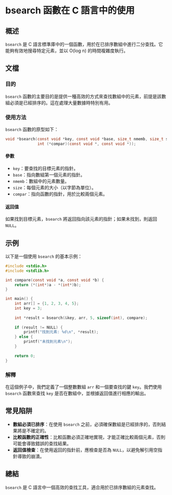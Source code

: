 <!--
Meta Description: # bsearch 函數在 C 語言中的使用 ## 概述 `bsearch` 是 C 語言標準庫中的一個函數，用於在已排序數組中進行二分查找。它能夠有效地搜尋特定元素，並以 O(log n) 的時間複雜度執行。 ## 文檔 ### 目的 `bsearch` 函數的主要目的是提供一種高效的方式來查找數...
Meta Keywords: bsearch, int, void, const, key
-->

# bsearch 函數在 C 語言中的使用

## 概述
`bsearch` 是 C 語言標準庫中的一個函數，用於在已排序數組中進行二分查找。它能夠有效地搜尋特定元素，並以 O(log n) 的時間複雜度執行。

## 文檔
### 目的
`bsearch` 函數的主要目的是提供一種高效的方式來查找數組中的元素，前提是該數組必須是已經排序的。這在處理大量數據時特別有用。

### 使用方法
`bsearch` 函數的原型如下：

```c
void *bsearch(const void *key, const void *base, size_t nmemb, size_t size,
              int (*compar)(const void *, const void *));
```

#### 參數
- `key`：要查找的目標元素的指針。
- `base`：指向數組第一個元素的指針。
- `nmemb`：數組中的元素數量。
- `size`：每個元素的大小（以字節為單位）。
- `compar`：指向函數的指針，用於比較兩個元素。

#### 返回值
如果找到目標元素，`bsearch` 將返回指向該元素的指針；如果未找到，則返回 `NULL`。

## 示例
以下是一個使用 `bsearch` 的基本示例：

```c
#include <stdio.h>
#include <stdlib.h>

int compare(const void *a, const void *b) {
    return (*(int*)a - *(int*)b);
}

int main() {
    int arr[] = {1, 2, 3, 4, 5};
    int key = 3;
    
    int *result = bsearch(&key, arr, 5, sizeof(int), compare);
    
    if (result != NULL) {
        printf("找到元素: %d\n", *result);
    } else {
        printf("未找到元素\n");
    }
    
    return 0;
}
```

### 解釋
在這個例子中，我們定義了一個整數數組 `arr` 和一個要查找的鍵 `key`。我們使用 `bsearch` 函數來查找 `key` 是否在數組中，並根據返回值進行相應的輸出。

## 常見陷阱
- **數組必須已排序**：在使用 `bsearch` 之前，必須確保數組是已經排序的，否則結果將是不確定的。
- **比較函數的正確性**：比較函數必須正確地實現，才能正確比較兩個元素，否則可能會導致錯誤的查找結果。
- **返回值檢查**：在使用返回的指針前，應檢查是否為 `NULL`，以避免解引用空指針導致的崩潰。

## 總結
`bsearch` 是 C 語言中一個高效的查找工具，適合用於已排序數組的元素查找。